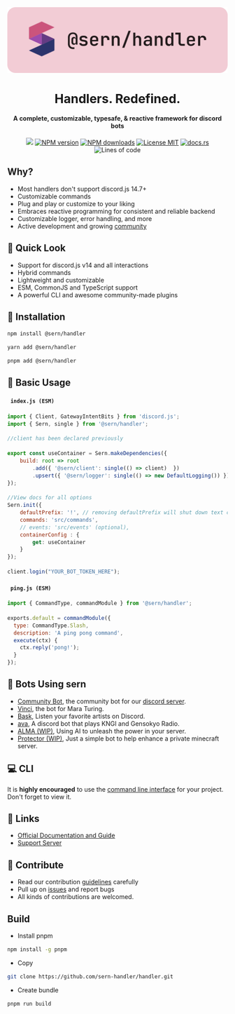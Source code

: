 <div align="center">
  <img src="https://raw.githubusercontent.com/sern-handler/.github/main/banner.png" width="900px" />
</div>

<h1 align="center">Handlers. Redefined.</h1>
<h4 align="center">A complete, customizable, typesafe, & reactive framework for discord bots</h4>

<div align="center" styles="margin-top: 10px">
  <img src="https://img.shields.io/badge/open-source-brightgreen" />
  <a href="https://www.npmjs.com/package/@sern/handler"><img src="https://img.shields.io/npm/v/@sern/handler?maxAge=3600" alt="NPM version" /></a>
  <a href="https://www.npmjs.com/package/@sern/handler"><img src="https://img.shields.io/npm/dt/@sern/handler?maxAge=3600" alt="NPM downloads" /></a>
  <a href="https://opensource.org/licenses/MIT"><img src="https://img.shields.io/badge/license-MIT-brightgreen" alt="License MIT" /></a>
  <a href="https://sern.dev"><img alt="docs.rs" src="https://img.shields.io/docsrs/docs" /></a>
  <img alt="Lines of code" src="https://img.shields.io/badge/total%20lines-2k-blue" />
</div>

## Why?
- Most handlers don't support discord.js 14.7+
- Customizable commands
- Plug and play or customize to your liking
- Embraces reactive programming for consistent and reliable backend
- Customizable logger, error handling, and more
- Active development and growing [community](https://sern.dev/discord)
## 👀 Quick Look

* Support for discord.js v14 and all interactions
* Hybrid commands
* Lightweight and customizable
* ESM, CommonJS and TypeScript support
* A powerful CLI and awesome community-made plugins

## 📜 Installation

```sh
npm install @sern/handler
```

```sh
yarn add @sern/handler
```

```sh
pnpm add @sern/handler
```

## 👶 Basic Usage

#### ` index.js (ESM)`

```js
import { Client, GatewayIntentBits } from 'discord.js';
import { Sern, single } from '@sern/handler';

//client has been declared previously

export const useContainer = Sern.makeDependencies({
    build: root => root
        .add({ '@sern/client': single(() => client)  })
        .upsert({ '@sern/logger': single(() => new DefaultLogging()) })
});

//View docs for all options
Sern.init({
	defaultPrefix: '!', // removing defaultPrefix will shut down text commands
	commands: 'src/commands',
	// events: 'src/events' (optional),
	containerConfig : {
	    get: useContainer
	}
});

client.login("YOUR_BOT_TOKEN_HERE");
```

#### ` ping.js (ESM)`

```js
import { CommandType, commandModule } from '@sern/handler';

exports.default = commandModule({
  type: CommandType.Slash,
  description: 'A ping pong command',
  execute(ctx) {
    ctx.reply('pong!');
  }
});
```

## 🤖 Bots Using sern 
- [Community Bot](https://github.com/sern-handler/sern-community), the community bot for our [discord server](https://sern.dev/discord).
- [Vinci](https://github.com/SrIzan10/vinci), the bot for Mara Turing.
- [Bask](https://github.com/baskbotml/bask), Listen your favorite artists on Discord.
- [ava](https://github.com/SrIzan10/ava), A discord bot that plays KNGI and Gensokyo Radio.
- [ALMA (WIP)](https://github.com/Benzo-Fury/ALMA), Using AI to unleash the power in your server.
- [Protector (WIP)](https://github.com/needhamgary/Protector), Just a simple bot to help enhance a private minecraft server.

## 💻 CLI

It is **highly encouraged** to use the [command line interface](https://github.com/sern-handler/cli) for your project. Don't forget to view it.

## 🔗 Links

- [Official Documentation and Guide](https://sern.dev)
- [Support Server](https://sern.dev/discord)

## 👋 Contribute

- Read our contribution [guidelines](https://github.com/sern-handler/handler/blob/main/.github/CONTRIBUTING.md) carefully
- Pull up on [issues](https://github.com/sern-handler/handler/issues) and report bugs
- All kinds of contributions are welcomed.

## Build

- Install pnpm
```sh
npm install -g pnpm
```
- Copy
```sh
git clone https://github.com/sern-handler/handler.git
```
- Create bundle
```sh
pnpm run build
```
